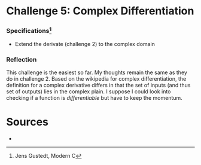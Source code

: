 # Challenge 5: Complex Differentiation

### Specifications[^1]

- Extend the derivate (challenge 2) to the complex domain

### Reflection

This challenge is the easiest so far. My thoughts remain the same as they do in
challenge 2. Based on the wikipedia for complex differentiation, the definition
for a complex derivative differs in that the set of inputs (and thus set of
outputs) lies in the complex plain. I suppose I could look into checking if a
function is *differentiable* but have to keep the momentum.

# Sources

- [^1]: Jens Gustedt, Modern C
